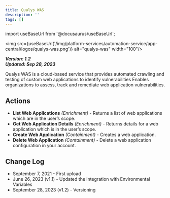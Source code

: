 ```yaml
---
title: Qualys WAS
description: ''
tags: []
---
```

import useBaseUrl from '@docusaurus/useBaseUrl';

<img src={useBaseUrl('/img/platform-services/automation-service/app-central/logos/qualys-was.png')} alt="qualys-was" width="100"/>

***Version: 1.2  
Updated: Sep 28, 2023***

Qualys WAS is a cloud-based service that provides automated crawling and testing of custom web applications to identify vulnerabilities Enables organizations to assess, track and remediate web application vulnerabilities.

## Actions

* **List Web Applications** *(Enrichment)* - Returns a list of web applications which are in the user’s scope.
* **Get Web Application Details** *(Enrichment)* - Returns details for a web application which is in the user’s scope.
* **Create Web Application** *(Containment)* - Creates a web application.
* **Delete Web Application** *(Containment)* - Delete a web application configuration in your account.

## Change Log

* September 7, 2021 - First upload
* June 26, 2023 (v1.1) - Updated the integration with Environmental Variables
* September 28, 2023 (v1.2) - Versioning
